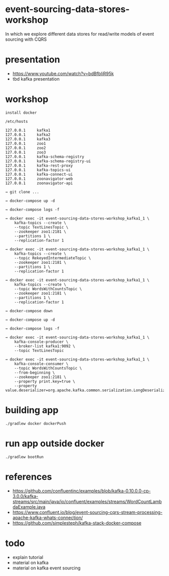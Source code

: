 # event-sourcing-data-stores-workshop

In which we explore different data stores for read/write models of event sourcing with CQRS

# presentation
- https://www.youtube.com/watch?v=bdBfbIiR95k
- tbd kafka presentation

# workshop

```
install docker
```

```
/etc/hosts

127.0.0.1     kafka1
127.0.0.1     kafka2
127.0.0.1     kafka3
127.0.0.1     zoo1
127.0.0.1     zoo2
127.0.0.1     zoo3
127.0.0.1     kafka-schema-registry
127.0.0.1     kafka-schema-registry-ui
127.0.0.1     kafka-rest-proxy
127.0.0.1     kafka-topics-ui
127.0.0.1     kafka-connect-ui
127.0.0.1     zoonavigator-web
127.0.0.1     zoonavigator-api
```

```
→ git clone ...
```

```
→ docker-compose up -d
```

```
→ docker-compose logs -f
```

```
→ docker exec -it event-sourcing-data-stores-workshop_kafka1_1 \
    kafka-topics --create \
    --topic TextLinesTopic \
    --zookeeper zoo1:2181 \
    --partitions 1 \
    --replication-factor 1
```

```
→ docker exec -it event-sourcing-data-stores-workshop_kafka1_1 \
    kafka-topics --create \
    --topic RekeyedIntermediateTopic \
    --zookeeper zoo1:2181 \
    --partitions 1 \
    --replication-factor 1
```

```
→ docker exec -it event-sourcing-data-stores-workshop_kafka1_1 \
    kafka-topics --create \
    --topic WordsWithCountsTopic \
    --zookeeper zoo1:2181 \
    --partitions 1 \
    --replication-factor 1
```

```
→ docker-compose down
```

```
→ docker-compose up -d
```

```
→ docker-compose logs -f
```

```
→ docker exec -it event-sourcing-data-stores-workshop_kafka1_1 \
    kafka-console-producer \
    --broker-list kafka1:9092 \
    --topic TextLinesTopic
```

```
→ docker exec -it event-sourcing-data-stores-workshop_kafka1_1 \
    kafka-console-consumer \
    --topic WordsWithCountsTopic \
    --from-beginning \
    --zookeeper zoo1:2181 \
    --property print.key=true \
    --property value.deserializer=org.apache.kafka.common.serialization.LongDeserializer
```

# building app
```
./gradlew docker dockerPush
```

# run app outside docker
```
./gradlew bootRun
```

# references

- https://github.com/confluentinc/examples/blob/kafka-0.10.0.0-cp-3.0.0/kafka-streams/src/main/java/io/confluent/examples/streams/WordCountLambdaExample.java
- https://www.confluent.io/blog/event-sourcing-cqrs-stream-processing-apache-kafka-whats-connection/
- https://github.com/simplesteph/kafka-stack-docker-compose

# todo
- explain tutorial
- material on kafka
- material on kafka event sourcing

